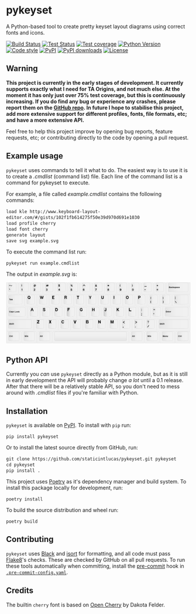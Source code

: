 # pykeyset

A Python-based tool to create pretty keyset layout diagrams using correct fonts and icons.

[![Build Status](https://img.shields.io/github/workflow/status/staticintlucas/pykeyset/Build?style=flat-square)][actions]
[![Test Status](https://img.shields.io/github/workflow/status/staticintlucas/pykeyset/Tests?label=tests&style=flat-square)][actions]
[![Test coverage](https://img.shields.io/codecov/c/github/staticintlucas/pykeyset?style=flat-square)][coverage]
[![Python Version](https://img.shields.io/pypi/pyversions/pykeyset?style=flat-square)][pypi]
[![Code style](https://img.shields.io/badge/code_style-black-black?style=flat-square)][black]
[![PyPI](https://img.shields.io/pypi/v/pykeyset?style=flat-square)][pypi]
[![PyPI downloads](https://img.shields.io/pypi/dm/pykeyset?style=flat-square)][pypi]
[![License](https://img.shields.io/github/license/staticintlucas/pykeyset?style=flat-square)][licence]

## Warning

**This project is currently in the early stages of development.
It currently supports exactly what I need for TA Origins, and not much else.
At the moment it has only just over 75% test coverage, but this is continuously increasing.
If you do find any bug or experience any crashes, please report them on the [GitHub repo][pykeyset].
In future I hope to stabilise this project, add more extensive support for different profiles, fonts, file formats, etc; and have a more extensive API.**

Feel free to help this project improve by opening bug reports, feature requests, etc; or contributing directly to the code by opening a pull request.

## Example usage

`pykeyset` uses commands to tell it what to do.
The easiest way is to use it is to create a *.cmdlist* (command list) file.
Each line of the command list is a command for pykeyset to execute.

For example, a file called *example.cmdlist* contains the following commands:

    load kle http://www.keyboard-layout-editor.com/#/gists/102f1fb614275f50e39d970d691e1030
    load profile cherry
    load font cherry
    generate layout
    save svg example.svg

To execute the command list run:

    pykeyset run example.cmdlist

The output in *example.svg* is:

![example.svg](example/example.png)

## Python API

Currently you *can* use `pykeyset` directly as a Python module, but as it is still in early development the API will probably change *a lot* until a 0.1 release.
After that there will be a relatively stable API, so you don't need to mess around with *.cmdlist* files if you're familiar with Python.

## Installation

`pykeyset` is available on [PyPI]. To install with `pip` run:

    pip install pykeyset

Or to install the latest source directly from GitHub, run:

    git clone https://github.com/staticintlucas/pykeyset.git pykeyset
    cd pykeyset
    pip install .

This project uses [Poetry] as it's dependency manager and build system.
To install this package locally for development, run:

    poetry install

To build the source distribution and wheel run:

    poetry build

## Contributing

`pykeyset` uses [Black] and [isort] for formatting, and all code must pass [Flake8]'s checks.
These are checked by GitHub on all pull requests.
To run these tools automatically when committing, install the [pre-commit] hook in [`.pre-commit-config.yaml`].

## Credits

The builtin `cherry` font is based on [Open Cherry] by Dakota Felder.

[pykeyset]: https://github.com/staticintlucas/pykeyset
[actions]: https://github.com/staticintlucas/pykeyset/actions
[coverage]: https://codecov.io/gh/staticintlucas/pykeyset
[licence]: LICENCE
[pypi]: https://pypi.org/project/pykeyset/
[black]: https://github.com/psf/black
[isort]: https://pycqa.github.io/isort/
[Poetry]: https://python-poetry.org/
[open cherry]: https://github.com/dakotafelder/open-cherry
[flake8]: https://flake8.pycqa.org/en/latest/
[pre-commit]: https://pre-commit.com/
[`.pre-commit-config.yaml`]: .pre-commit-config.yaml
